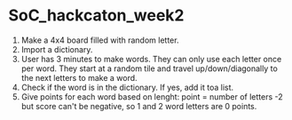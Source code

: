 # SoC_hackcaton_week2

1. Make a 4x4 board filled with random letter.
2. Import a dictionary.
3. User has 3 minutes to make words. They can only use each letter once per word. They start at a random tile and travel up/down/diagonally to the next letters to make a word.
4. Check if the word is in the dictionary. If yes, add it toa list.
5. Give points for each word based on lenght: point = number of letters -2 but score can't be negative, so 1 and 2 word letters are 0 points.
